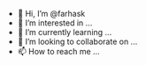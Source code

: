 - 👋 Hi, I’m @farhask
- 👀 I’m interested in ...
- 🌱 I’m currently learning ...
- 💞️ I’m looking to collaborate on ...
- 📫 How to reach me ...

<!---
farhask/farhask is a ✨ special ✨ repository because its `README.md` (this file) appears on your GitHub profile.
You can click the Preview link to take a look at your changes.
--->
